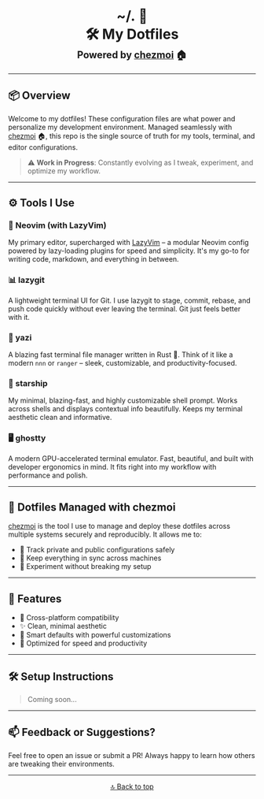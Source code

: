 <h1 align="center">
  <a name="top" title="dotfiles">~/.&nbsp;📂</a><br/>
  🛠️ My Dotfiles<br/>
  <sub><sup>Powered by <a href="https://www.chezmoi.io/">chezmoi</a> 🏠</sup></sub>
</h1>

---

## 📦 Overview

Welcome to my dotfiles! These configuration files are what power and personalize my development environment. Managed seamlessly with [chezmoi](https://www.chezmoi.io/) 🏠, this repo is the single source of truth for my tools, terminal, and editor configurations.

> ⚠️ **Work in Progress**: Constantly evolving as I tweak, experiment, and optimize my workflow.

---

## ⚙️ Tools I Use

### 📝 Neovim (with LazyVim)
My primary editor, supercharged with [LazyVim](https://www.lazyvim.org/) – a modular Neovim config powered by lazy-loading plugins for speed and simplicity. It's my go-to for writing code, markdown, and everything in between.

### 📊 lazygit
A lightweight terminal UI for Git. I use lazygit to stage, commit, rebase, and push code quickly without ever leaving the terminal. Git just feels better with it.

### 📁 yazi
A blazing fast terminal file manager written in Rust 🚀. Think of it like a modern `nnn` or `ranger` – sleek, customizable, and productivity-focused.

### 🌌 starship
My minimal, blazing-fast, and highly customizable shell prompt. Works across shells and displays contextual info beautifully. Keeps my terminal aesthetic clean and informative.

### 🖥️ ghostty
A modern GPU-accelerated terminal emulator. Fast, beautiful, and built with developer ergonomics in mind. It fits right into my workflow with performance and polish.

---

## 🧰 Dotfiles Managed with chezmoi

[chezmoi](https://www.chezmoi.io/) is the tool I use to manage and deploy these dotfiles across multiple systems securely and reproducibly. It allows me to:

- 🔐 Track private and public configurations safely
- 🔁 Keep everything in sync across machines
- 🧪 Experiment without breaking my setup

---

## 📌 Features

- 🔄 Cross-platform compatibility
- ✨ Clean, minimal aesthetic
- 🧠 Smart defaults with powerful customizations
- 🚀 Optimized for speed and productivity

---

## 🛠 Setup Instructions

> Coming soon...

---

## 📫 Feedback or Suggestions?

Feel free to open an issue or submit a PR! Always happy to learn how others are tweaking their environments.

---

<p align="center">
  <a href="#top">🔝 Back to top</a>
</p>
